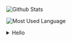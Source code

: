 ![Github Stats](https://github-readme-stats.vercel.app/api?username=GeeKidult&show_icons=true&theme=radical)

![Most Used Language](https://github-readme-stats.vercel.app/api/top-langs/?username=GeeKidult&show_icons=true&theme=radical)

<details>
 <summary>Hello</summary>
 ...World...
</details>
